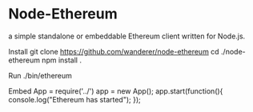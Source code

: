 # Node-Ethereum
a simple standalone or embeddable Ethereum client written for Node.js.

Install
git clone https://github.com/wanderer/node-ethereum
cd ./node-ethereum
npm install .

Run
./bin/ethereum

Embed
 App = require('../')
 app = new App();
 app.start(function(){
  console.log("Ethereum has started");
 });
